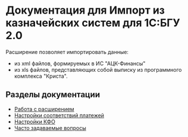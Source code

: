 # Документация для Импорт из казначейских систем для 1С:БГУ 2.0

Расширение позволяет импортировать данные:

* из xml файлов, формируемых в ИС "АЦК-Финансы"
* из xls файлов, представляющих собой выписку из программного комплекса "Криста".

## Разделы документации

* [Работа с расширением](https://sorokinltd.github.io/import-from-treasury-systems-doc.github.io/docs/how-to-work)
* [Настройки соответствий платежей](https://sorokinltd.github.io/import-from-treasury-systems-doc.github.io/docs/payment-match-settings)
* [Настройки КФО](https://sorokinltd.github.io/import-from-treasury-systems-doc.github.io/docs/settings-kfo)
* [Часто задаваемые вопросы](https://sorokinltd.github.io/import-from-treasury-systems-doc.github.io/docs/faq)
